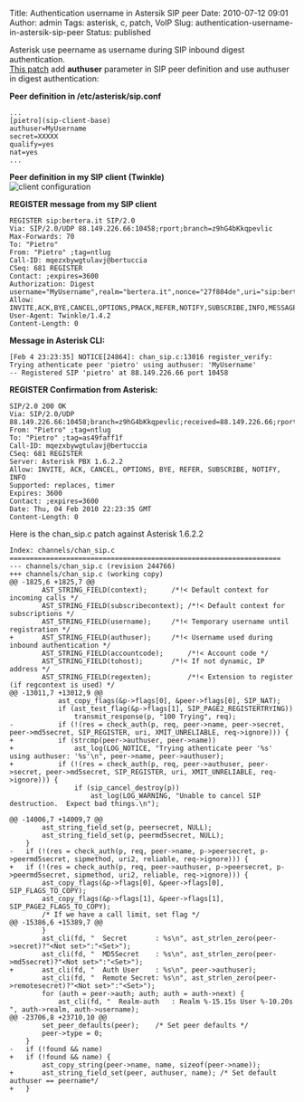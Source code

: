 Title: Authentication username in Astersik SIP peer
Date: 2010-07-12 09:01
Author: admin
Tags: asterisk, c, patch, VoIP
Slug: authentication-username-in-astersik-sip-peer
Status: published

Asterisk use peername as username during SIP inbound digest
authentication.  
[This
patch](https://github.com/pbertera/junk/blob/master/asterisk-stuff/asterisk-1.6.2.2-sip-peer-authuser-patch.patch)
add **authuser** parameter in SIP peer definition and use authuser in
digest authentication:

**Peer definition in /etc/asterisk/sip.conf**  

```
...
[pietro](sip-client-base)
authuser=MyUsername
secret=XXXXX
qualify=yes
nat=yes
...
```

**Peer definition in my SIP client (Twinkle)**  
![client configuration]({attach}/static/Twinkle-conf.png)

**REGISTER message from my SIP client**  

```
REGISTER sip:bertera.it SIP/2.0
Via: SIP/2.0/UDP 88.149.226.66:10458;rport;branch=z9hG4bKkqpevlic
Max-Forwards: 70
To: "Pietro"
From: "Pietro" ;tag=ntlug
Call-ID: mqezxbywgtulavj@bertuccia
CSeq: 681 REGISTER
Contact: ;expires=3600
Authorization: Digest username="MyUsername",realm="bertera.it",nonce="27f804de",uri="sip:bertera.it",response="47dbf0a57d80faffd148b58d84edc2db",algorithm=MD5 Allow: INVITE,ACK,BYE,CANCEL,OPTIONS,PRACK,REFER,NOTIFY,SUBSCRIBE,INFO,MESSAGE
User-Agent: Twinkle/1.4.2
Content-Length: 0
```

**Message in Asterisk CLI:**  

```
[Feb 4 23:23:35] NOTICE[24864]: chan_sip.c:13016 register_verify: Trying athenticate peer 'pietro' using authuser: 'MyUsername'
-- Registered SIP 'pietro' at 88.149.226.66 port 10458
```

**REGISTER Confirmation from Asterisk:**  

```
SIP/2.0 200 OK
Via: SIP/2.0/UDP 88.149.226.66:10458;branch=z9hG4bKkqpevlic;received=88.149.226.66;rport=10458
From: "Pietro" ;tag=ntlug
To: "Pietro" ;tag=as49faff1f
Call-ID: mqezxbywgtulavj@bertuccia
CSeq: 681 REGISTER
Server: Asterisk PBX 1.6.2.2
Allow: INVITE, ACK, CANCEL, OPTIONS, BYE, REFER, SUBSCRIBE, NOTIFY, INFO
Supported: replaces, timer
Expires: 3600
Contact: ;expires=3600
Date: Thu, 04 Feb 2010 22:23:35 GMT
Content-Length: 0
```

Here is the chan_sip.c patch against Asterisk 1.6.2.2
```
Index: channels/chan_sip.c
===================================================================
--- channels/chan_sip.c (revision 244766)
+++ channels/chan_sip.c (working copy)
@@ -1825,6 +1825,7 @@
        AST_STRING_FIELD(context);      /*!< Default context for incoming calls */
        AST_STRING_FIELD(subscribecontext); /*!< Default context for subscriptions */
        AST_STRING_FIELD(username);     /*!< Temporary username until registration */ 
+       AST_STRING_FIELD(authuser);     /*!< Username used during inbound authentication */ 
        AST_STRING_FIELD(accountcode);      /*!< Account code */
        AST_STRING_FIELD(tohost);       /*!< If not dynamic, IP address */
        AST_STRING_FIELD(regexten);         /*!< Extension to register (if regcontext is used) */
@@ -13011,7 +13012,9 @@
            ast_copy_flags(&p->flags[0], &peer->flags[0], SIP_NAT);
            if (ast_test_flag(&p->flags[1], SIP_PAGE2_REGISTERTRYING))
                transmit_response(p, "100 Trying", req);
-           if (!(res = check_auth(p, req, peer->name, peer->secret, peer->md5secret, SIP_REGISTER, uri, XMIT_UNRELIABLE, req->ignore))) {
+           if (strcmp(peer->authuser, peer->name))
+               ast_log(LOG_NOTICE, "Trying athenticate peer '%s' using authuser: '%s'\n", peer->name, peer->authuser);
+           if (!(res = check_auth(p, req, peer->authuser, peer->secret, peer->md5secret, SIP_REGISTER, uri, XMIT_UNRELIABLE, req->ignore))) {
                if (sip_cancel_destroy(p))
                    ast_log(LOG_WARNING, "Unable to cancel SIP destruction.  Expect bad things.\n");
 
@@ -14006,7 +14009,7 @@
        ast_string_field_set(p, peersecret, NULL);
        ast_string_field_set(p, peermd5secret, NULL);
    }
-   if (!(res = check_auth(p, req, peer->name, p->peersecret, p->peermd5secret, sipmethod, uri2, reliable, req->ignore))) {
+   if (!(res = check_auth(p, req, peer->authuser, p->peersecret, p->peermd5secret, sipmethod, uri2, reliable, req->ignore))) {
        ast_copy_flags(&p->flags[0], &peer->flags[0], SIP_FLAGS_TO_COPY);
        ast_copy_flags(&p->flags[1], &peer->flags[1], SIP_PAGE2_FLAGS_TO_COPY);
        /* If we have a call limit, set flag */
@@ -15386,6 +15389,7 @@
        }
        ast_cli(fd, "  Secret       : %s\n", ast_strlen_zero(peer->secret)?"<Not set>":"<Set>");
        ast_cli(fd, "  MD5Secret    : %s\n", ast_strlen_zero(peer->md5secret)?"<Not set>":"<Set>");
+       ast_cli(fd, "  Auth User    : %s\n", peer->authuser);
        ast_cli(fd, "  Remote Secret: %s\n", ast_strlen_zero(peer->remotesecret)?"<Not set>":"<Set>");
        for (auth = peer->auth; auth; auth = auth->next) {
            ast_cli(fd, "  Realm-auth   : Realm %-15.15s User %-10.20s ", auth->realm, auth->username);
@@ -23706,8 +23710,10 @@
        set_peer_defaults(peer);    /* Set peer defaults */
        peer->type = 0;
    }
-   if (!found && name)
+   if (!found && name) {
        ast_copy_string(peer->name, name, sizeof(peer->name));
+       ast_string_field_set(peer, authuser, name); /* Set default authuser == peername*/
+   }
```
